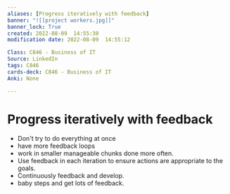```yaml
---
aliases: [Progress iteratively with feedback]
banner: "![[project workers.jpg]]"
banner_lock: True
created: 2022-08-09  14:55:30
modification date: 2022-08-09  14:55:12

Class: C846 - Business of IT
Source: LinkedIn
tags: C846
cards-deck: C846 - Business of IT
Anki: None

---
```


# Progress iteratively with feedback
- Don't try to do everything at once
- have more feedback loops
- work in smaller manageable chunks done more often.
- Use feedback in each iteration to ensure actions are appropriate to the goals.
- Continuously feedback and develop.
- baby steps and get lots of feedback.